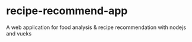 # recipe-recommend-app
A web application for food analysis &amp; recipe recommendation with nodejs and vueks
